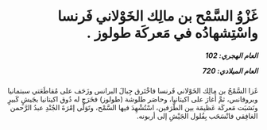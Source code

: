 <h1 dir="rtl">غَزْوُ السَّمْح بن مالِك الخَوْلاني فَرنسا واسْتِشهادُه في مَعركَة طولوز .</h1>

<h5 dir="rtl">العام الهجري:  102

العام الميلادي: 720

</h5>

<p dir="rtl">غَزا السَّمْحُ بن مالِك الخَوْلاني فَرنسا فاخْتَرق جِبالَ البرانس وزَحَف على مُقاطَعَتي سبتمانيا وبروفانس، ثمَّ أَغارَ على اكيتانيا، وحاصَر طلوشة (طولوز) فخَرَج له دُوق اكيتانيا بجَيشٍ كَبيرٍ ونَشبَت مَعركَة عَظيمَة بين الطَّرَفين، اسْتُشْهِدَ فيها السَّمْح، وتَوَلَّى إمْرَةَ الجُنْدِ عبدُ الرَّحمن الغافِقي فانْسَحَب بِفُلول الجَيْشِ إلى أربونه.</p></br>
